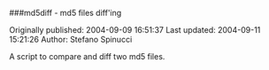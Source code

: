 ###md5diff - md5 files diff'ing

Originally published: 2004-09-09 16:51:37
Last updated: 2004-09-11 15:21:26
Author: Stefano Spinucci

A script to compare and diff two md5 files.